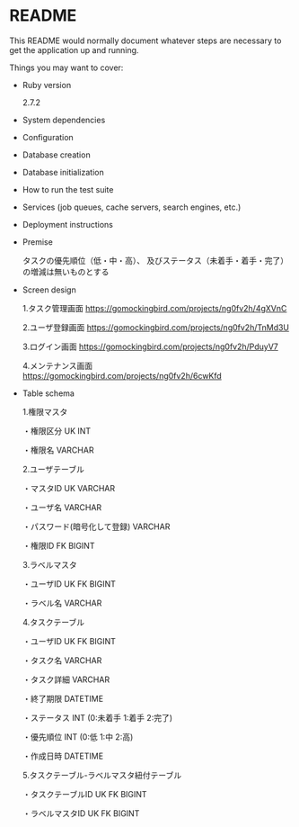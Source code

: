 # README

This README would normally document whatever steps are necessary to get the
application up and running.

Things you may want to cover:

* Ruby version
  
  2.7.2
  

* System dependencies


* Configuration


* Database creation


* Database initialization


* How to run the test suite


* Services (job queues, cache servers, search engines, etc.)


* Deployment instructions


* Premise
  
  タスクの優先順位（低・中・高）、
  及びステータス（未着手・着手・完了）の増減は無いものとする


* Screen design
  
  1.タスク管理画面
    https://gomockingbird.com/projects/ng0fv2h/4gXVnC

  2.ユーザ登録画面
    https://gomockingbird.com/projects/ng0fv2h/TnMd3U

  3.ログイン画面
    https://gomockingbird.com/projects/ng0fv2h/PduyV7

  4.メンテナンス画面
    https://gomockingbird.com/projects/ng0fv2h/6cwKfd


* Table schema

  1.権限マスタ

  ・権限区分 UK INT

  ・権限名 VARCHAR

  2.ユーザテーブル

  ・マスタID UK VARCHAR

  ・ユーザ名 VARCHAR

  ・パスワード(暗号化して登録) VARCHAR

  ・権限ID FK BIGINT

  3.ラベルマスタ

  ・ユーザID UK FK BIGINT

  ・ラベル名 VARCHAR

  4.タスクテーブル

  ・ユーザID UK FK BIGINT

  ・タスク名 VARCHAR

  ・タスク詳細 VARCHAR

  ・終了期限 DATETIME

  ・ステータス INT (0:未着手 1:着手 2:完了)

  ・優先順位 INT (0:低 1:中 2:高)

  ・作成日時 DATETIME

  5.タスクテーブル-ラベルマスタ紐付テーブル

  ・タスクテーブルID UK FK BIGINT

  ・ラベルマスタID UK FK BIGINT